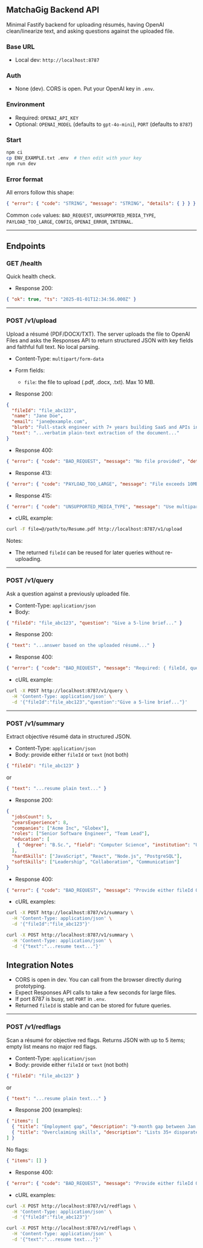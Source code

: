 ## MatchaGig Backend API

Minimal Fastify backend for uploading résumés, having OpenAI clean/linearize text, and asking questions against the uploaded file.

### Base URL
- Local dev: `http://localhost:8787`

### Auth
- None (dev). CORS is open. Put your OpenAI key in `.env`.

### Environment
- Required: `OPENAI_API_KEY`
- Optional: `OPENAI_MODEL` (defaults to `gpt-4o-mini`), `PORT` (defaults to `8787`)

### Start
```bash
npm ci
cp ENV_EXAMPLE.txt .env  # then edit with your key
npm run dev
```

### Error format
All errors follow this shape:
```json
{ "error": { "code": "STRING", "message": "STRING", "details": { } } }
```
Common `code` values: `BAD_REQUEST`, `UNSUPPORTED_MEDIA_TYPE`, `PAYLOAD_TOO_LARGE`, `CONFIG`, `OPENAI_ERROR`, `INTERNAL`.

---

## Endpoints

### GET /health
Quick health check.

- Response 200:
```json
{ "ok": true, "ts": "2025-01-01T12:34:56.000Z" }
```

---

### POST /v1/upload
Upload a résumé (PDF/DOCX/TXT). The server uploads the file to OpenAI Files and asks the Responses API to return structured JSON with key fields and faithful full text. No local parsing.

- Content-Type: `multipart/form-data`
- Form fields:
  - `file`: the file to upload (.pdf, .docx, .txt). Max 10 MB.

- Response 200:
```json
{
  "fileId": "file_abc123",
  "name": "Jane Doe",
  "email": "jane@example.com",
  "blurb": "Full-stack engineer with 7+ years building SaaS and APIs in Node and React.",
  "text": "...verbatim plain-text extraction of the document..."
}
```
- Response 400:
```json
{ "error": { "code": "BAD_REQUEST", "message": "No file provided", "details": {} } }
```
- Response 413:
```json
{ "error": { "code": "PAYLOAD_TOO_LARGE", "message": "File exceeds 10MB", "details": {} } }
```
- Response 415:
```json
{ "error": { "code": "UNSUPPORTED_MEDIA_TYPE", "message": "Use multipart/form-data", "details": {} } }
```

- cURL example:
```bash
curl -F file=@/path/to/Resume.pdf http://localhost:8787/v1/upload
```

Notes:
- The returned `fileId` can be reused for later queries without re-uploading.

---

### POST /v1/query
Ask a question against a previously uploaded file.

- Content-Type: `application/json`
- Body:
```json
{ "fileId": "file_abc123", "question": "Give a 5-line brief..." }
```
- Response 200:
```json
{ "text": "...answer based on the uploaded résumé..." }
```
- Response 400:
```json
{ "error": { "code": "BAD_REQUEST", "message": "Required: { fileId, question }", "details": {} } }
```

- cURL example:
```bash
curl -X POST http://localhost:8787/v1/query \
  -H 'Content-Type: application/json' \
  -d '{"fileId":"file_abc123","question":"Give a 5-line brief..."}'
```

---

### POST /v1/summary
Extract objective résumé data in structured JSON.

- Content-Type: `application/json`
- Body: provide either `fileId` or `text` (not both)
```json
{ "fileId": "file_abc123" }
```
or
```json
{ "text": "...resume plain text..." }
```
- Response 200:
```json
{
  "jobsCount": 5,
  "yearsExperience": 8,
  "companies": ["Acme Inc", "Globex"],
  "roles": ["Senior Software Engineer", "Team Lead"],
  "education": [
    { "degree": "B.Sc.", "field": "Computer Science", "institution": "University X", "year": "2016" }
  ],
  "hardSkills": ["JavaScript", "React", "Node.js", "PostgreSQL"],
  "softSkills": ["Leadership", "Collaboration", "Communication"]
}
```
- Response 400:
```json
{ "error": { "code": "BAD_REQUEST", "message": "Provide either fileId OR text, not both", "details": {} } }
```

- cURL examples:
```bash
curl -X POST http://localhost:8787/v1/summary \
  -H 'Content-Type: application/json' \
  -d '{"fileId":"file_abc123"}'

curl -X POST http://localhost:8787/v1/summary \
  -H 'Content-Type: application/json' \
  -d '{"text":"...resume text..."}'
```


## Integration Notes
 - CORS is open in dev. You can call from the browser directly during prototyping.
 - Expect Responses API calls to take a few seconds for large files.
 - If port 8787 is busy, set `PORT` in `.env`.
 - Returned `fileId` is stable and can be stored for future queries.

---

### POST /v1/redflags
Scan a résumé for objective red flags. Returns JSON with up to 5 items; empty list means no major red flags.

- Content-Type: `application/json`
- Body: provide either `fileId` or `text` (not both)
```json
{ "fileId": "file_abc123" }
```
or
```json
{ "text": "...resume plain text..." }
```
- Response 200 (examples):
```json
{ "items": [
  { "title": "Employment gap", "description": "9-month gap between Jan 2020 and Oct 2020." },
  { "title": "Overclaiming skills", "description": "Lists 35+ disparate tools with no matching roles or timelines." }
] }
```
No flags:
```json
{ "items": [] }
```
- Response 400:
```json
{ "error": { "code": "BAD_REQUEST", "message": "Provide either fileId OR text, not both", "details": {} } }
```

- cURL examples:
```bash
curl -X POST http://localhost:8787/v1/redflags \
  -H 'Content-Type: application/json' \
  -d '{"fileId":"file_abc123"}'

curl -X POST http://localhost:8787/v1/redflags \
  -H 'Content-Type: application/json' \
  -d '{"text":"...resume text..."}'
```
